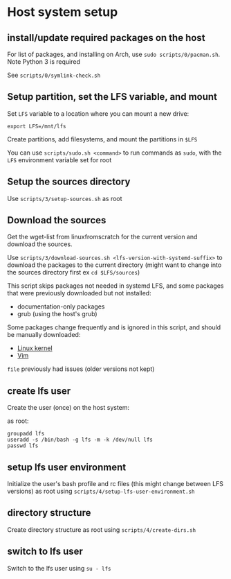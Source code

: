 # Host system setup

## install/update required packages on the host

For list of packages, and installing on Arch, use `sudo scripts/0/pacman.sh`. Note Python 3 is required

See `scripts/0/symlink-check.sh`

## Setup partition, set the LFS variable, and mount

Set `LFS` variable to a location where you can mount a new drive:

`export LFS=/mnt/lfs`

Create partitions, add filesystems, and mount the partitions in `$LFS`

You can use `scripts/sudo.sh <command>` to run commands as `sudo`, with the `LFS` environment variable set for root

## Setup the sources directory

Use `scripts/3/setup-sources.sh` as root

## Download the sources

Get the wget-list from linuxfromscratch for the current version and download the sources.  

Use `scripts/3/download-sources.sh <lfs-version-with-systemd-suffix>` to download the packages to the current directory (might want to change into the sources directory first ex `cd $LFS/sources`)

This script skips packages not needed in systemd LFS, and some packages that were previously downloaded but not installed:

- documentation-only packages
- grub (using the host's grub)

Some packages change frequently and is ignored in this script, and should be manually downloaded:

- [Linux kernel](https://www.kernel.org/)
- [Vim](https://github.com/vim/vim/tags)

`file` previously had issues (older versions not kept)

## create lfs user

Create the user (once) on the host system:

as root:

```
groupadd lfs
useradd -s /bin/bash -g lfs -m -k /dev/null lfs
passwd lfs
```

## setup lfs user environment

Initialize the user's bash profile and rc files (this might change between LFS versions) as root using `scripts/4/setup-lfs-user-environment.sh`

## directory structure

Create directory structure as root using `scripts/4/create-dirs.sh`

## switch to lfs user

Switch to the lfs user using `su - lfs`
